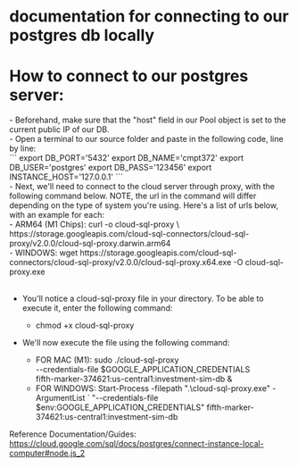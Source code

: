 # documentation for connecting to our postgres db locally

<h1>How to connect to our postgres server:</h1>
- Beforehand, make sure that the "host" field in our Pool object is set to the current public IP of our DB.<br>
- Open a terminal to our source folder and paste in the following code, line by line:<br>
  ```
    export DB_PORT='5432'
    export DB_NAME='cmpt372'      
    export DB_USER='postgres'       
    export DB_PASS='123456'
    export INSTANCE_HOST='127.0.0.1'
  ```
<br>
- Next, we'll need to connect to the cloud server through proxy, with the following command below. NOTE, the url in the command will differ depending on the type of system you're using. Here's a list of urls below, with an example for each:<br>
  - ARM64 (M1 Chips): curl -o cloud-sql-proxy \
https://storage.googleapis.com/cloud-sql-connectors/cloud-sql-proxy/v2.0.0/cloud-sql-proxy.darwin.arm64 <br>
  - WINDOWS: wget https://storage.googleapis.com/cloud-sql-connectors/cloud-sql-proxy/v2.0.0/cloud-sql-proxy.x64.exe 
-O cloud-sql-proxy.exe <br>

<br>

- You'll notice a cloud-sql-proxy file in your directory. To be able to execute it, enter the following command:<br>
  - chmod +x cloud-sql-proxy<br>

- We'll now execute the file using the following command: <br>
  - FOR MAC (M1): sudo ./cloud-sql-proxy \
--credentials-file $GOOGLE_APPLICATION_CREDENTIALS \
fifth-marker-374621:us-central1:investment-sim-db & <br>
  - FOR WINDOWS: Start-Process -filepath  ".\cloud-sql-proxy.exe" -ArgumentList `
"--credentials-file $env:GOOGLE_APPLICATION_CREDENTIALS" fifth-marker-374621:us-central1:investment-sim-db <br>


Reference Documentation/Guides:<br>
https://cloud.google.com/sql/docs/postgres/connect-instance-local-computer#node.js_2<br>
